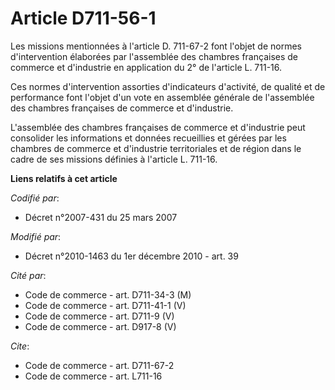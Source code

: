 # Article D711-56-1

Les missions mentionnées à l'article D. 711-67-2 font l'objet de normes d'intervention élaborées par l'assemblée des chambres
françaises de commerce et d'industrie en application du 2° de l'article L. 711-16. 

Ces normes d'intervention assorties d'indicateurs d'activité, de qualité et de performance font l'objet d'un vote en
assemblée générale de l'assemblée des chambres françaises de commerce et d'industrie.

L'assemblée des chambres françaises de commerce et d'industrie peut consolider les informations et données recueillies et
gérées par les chambres de commerce et d'industrie territoriales et de région dans le cadre de ses missions définies à
l'article L. 711-16.

**Liens relatifs à cet article**

_Codifié par_:

  - Décret n°2007-431 du 25 mars 2007

_Modifié par_:

  - Décret n°2010-1463 du 1er décembre 2010 - art. 39

_Cité par_:

  - Code de commerce - art. D711-34-3 (M)
  - Code de commerce - art. D711-41-1 (V)
  - Code de commerce - art. D711-9 (V)
  - Code de commerce - art. D917-8 (V)

_Cite_:

  - Code de commerce - art. D711-67-2
  - Code de commerce - art. L711-16
